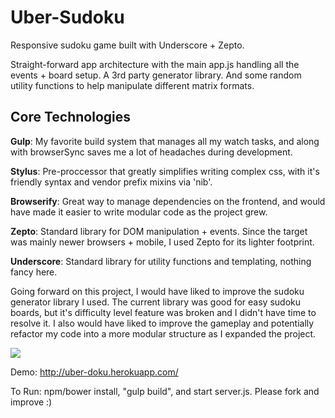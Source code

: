 Uber-Sudoku
===============
Responsive sudoku game built with Underscore + Zepto.

Straight-forward app architecture with the main app.js handling all the events + board setup. A 3rd party generator library. And some random utility functions to help manipulate different matrix formats.

Core Technologies
---

**Gulp**: My favorite build system that manages all my watch tasks, and along with browserSync saves me a lot of headaches during development.  

**Stylus**: Pre-proccessor that greatly simplifies writing complex css, with it's friendly syntax and vendor prefix mixins via 'nib'.  

**Browserify**: Great way to manage dependencies on the frontend, and would have made it easier to write modular code as the project grew. 

**Zepto**: Standard library for DOM manipulation + events. Since the target was mainly newer browsers + mobile, I used Zepto for its lighter footprint.

**Underscore**: Standard library for utility functions and templating, nothing fancy here.

Going forward on this project, I would have liked to improve the sudoku generator library I used. The current library was good for easy sudoku boards, but it's difficulty level feature was broken and I didn't have time to resolve it. I also would have liked to improve the gameplay and potentially refactor my code into a more modular structure as I expanded the project.

![](https://cloud.githubusercontent.com/assets/2387719/5312182/c97e43f4-7c22-11e4-9740-21697ac1ad2e.png)

Demo: http://uber-doku.herokuapp.com/

To Run: npm/bower install, "gulp build", and start server.js. Please fork and improve :)
